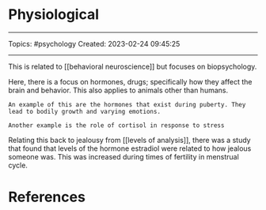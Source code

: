# Physiological
---
Topics: #psychology
Created: 2023-02-24 09:45:25

---

This is related to [[behavioral neuroscience]] but focuses on biopsychology.

Here, there is a focus on hormones, drugs; specifically how they affect the brain and behavior. This also applies to animals other than humans.

```ad-example
An example of this are the hormones that exist during puberty. They lead to bodily growth and varying emotions.

Another example is the role of cortisol in response to stress
```

Relating this back to jealousy from [[levels of analysis]], there was a study that found that levels of the hormone estradiol were related to how jealous someone was. This was increased during times of fertility in menstrual cycle.

# References
